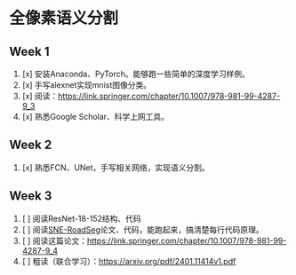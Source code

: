 # 全像素语义分割

## Week 1
1. [x] 安装Anaconda、PyTorch。能够跑一些简单的深度学习样例。
2. [x] 手写alexnet实现mnist图像分类。
3. [x] 阅读：https://link.springer.com/chapter/10.1007/978-981-99-4287-9_3 
4. [x] 熟悉Google Scholar、科学上网工具。

## Week 2
1. [x] 熟悉FCN、UNet，手写相关网络，实现语义分割。

## Week 3
1. [ ] 阅读ResNet-18-152结构、代码
2. [ ] 阅读[SNE-RoadSeg](https://github.com/hlwang1124/SNE-RoadSeg)论文、代码，能跑起来，搞清楚每行代码原理。
3. [ ] 阅读这篇论文：https://link.springer.com/chapter/10.1007/978-981-99-4287-9_4
4. [ ] 粗读（联合学习）：https://arxiv.org/pdf/2401.11414v1.pdf
